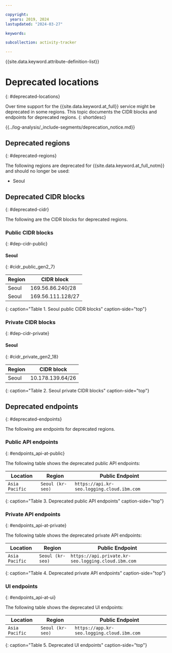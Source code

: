 ```yaml
---

copyright:
  years: 2019, 2024
lastupdated: "2024-03-27"

keywords:

subcollection: activity-tracker

---
```


{{site.data.keyword.attribute-definition-list}}

# Deprecated locations
{: #deprecated-locations}

Over time support for the {{site.data.keyword.at_full}} service might be deprecated in some regions. This topic documents the CIDR blocks and endpoints for deprecated regions.
{: shortdesc}

<!-- Common deprecation statement -->
{{../log-analysis/_include-segments/deprecation_notice.md}}

## Deprecated regions
{: #deprecated-regions}

The following regions are deprecated for {{site.data.keyword.at_full_notm}} and should no longer be used:

* Seoul

## Deprecated CIDR blocks
{: #deprecated-cidr}

The following are the CIDR blocks for deprecated regions.

### Public CIDR blocks
{: #dep-cidr-public}

#### Seoul
{: #cidr_public_gen2_7}

| Region   | CIDR block |
|----------|------------|
| Seoul    | 169.56.86.240/28 |
| Seoul    | 169.56.111.128/27 |
{: caption="Table 1. Seoul public CIDR blocks" caption-side="top"}

### Private CIDR blocks
{: #dep-cidr-private}

#### Seoul
{: #cidr_private_gen2_18}

| Region | CIDR block |
|--------|------------|
| Seoul	    | 10.178.139.64/26 |
{: caption="Table 2. Seoul private CIDR blocks" caption-side="top"}

## Deprecated endpoints
{: #deprecated-endpoints}

The following are endpoints for deprecated regions.

### Public API endpoints
{: #endpoints_api-at-public}

The following table shows the deprecated public API endpoints:

| Location                 | Region                   |  Public Endpoint                                   |
|--------------------------|--------------------------|----------------------------------------------------|
| `Asia Pacific`           | `Seoul (kr-seo)`         | `https://api.kr-seo.logging.cloud.ibm.com`         |    |
{: caption="Table 3. Deprecated public API endpoints" caption-side="top"}

### Private API endpoints
{: #endpoints_api-at-private}

The following table shows the deprecated private API endpoints:

| Location                 | Region                   |  Public Endpoint                                   |
|--------------------------|--------------------------|----------------------------------------------------|
| `Asia Pacific`           | `Seoul (kr-seo)`         | `https://api.private.kr-seo.logging.cloud.ibm.com`         |
{: caption="Table 4. Deprecated private API endpoints" caption-side="top"}


### UI endpoints
{: #endpoints_api-at-ui}

The following table shows the deprecated UI endpoints:

| Location                 | Region                   |  Public Endpoint                                   |
|--------------------------|--------------------------|----------------------------------------------------|
| `Asia Pacific`           | `Seoul (kr-seo)`         | `https://app.kr-seo.logging.cloud.ibm.com`         |
{: caption="Table 5. Deprecated UI endpoints" caption-side="top"}
